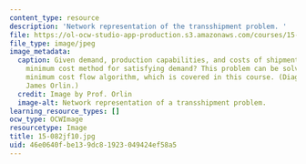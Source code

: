 ```yaml
---
content_type: resource
description: 'Network representation of the transshipment problem. '
file: https://ol-ocw-studio-app-production.s3.amazonaws.com/courses/15-082j-network-optimization-fall-2010/46e0640fbe139dc81923049424ef58a5_15-082jf10.jpg
file_type: image/jpeg
image_metadata:
  caption: Given demand, production capabilities, and costs of shipment, what is the
    minimum cost method for satisfying demand? This problem can be solved using a
    minimum cost flow algorithm, which is covered in this course. (Diagram by Prof.
    James Orlin.)
  credit: Image by Prof. Orlin
  image-alt: Network representation of a transshipment problem.
learning_resource_types: []
ocw_type: OCWImage
resourcetype: Image
title: 15-082jf10.jpg
uid: 46e0640f-be13-9dc8-1923-049424ef58a5
---
```

